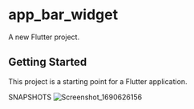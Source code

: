 # app_bar_widget

A new Flutter project.

## Getting Started

This project is a starting point for a Flutter application.

SNAPSHOTS
![Screenshot_1690626156](https://github.com/kanishthaaaa/Flutter-Widget-of-the-Day/assets/108674401/5ef62994-73b3-4658-a016-1170d4ea0bba)
